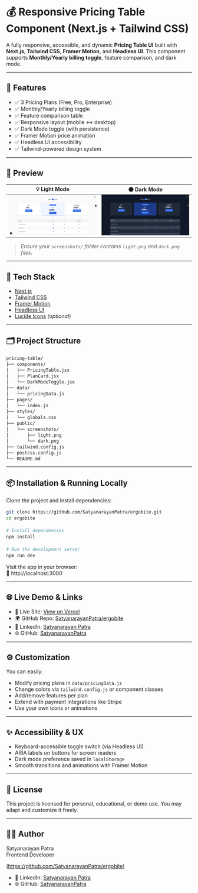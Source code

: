 # 💰 Responsive Pricing Table Component (Next.js + Tailwind CSS)

A fully responsive, accessible, and dynamic **Pricing Table UI** built with **Next.js**, **Tailwind CSS**, **Framer Motion**, and **Headless UI**. This component supports **Monthly/Yearly billing toggle**, feature comparison, and dark mode.

---

## 🚀 Features

-   ✅ 3 Pricing Plans (Free, Pro, Enterprise)
-   ✅ Monthly/Yearly billing toggle
-   ✅ Feature comparison table
-   ✅ Responsive layout (mobile ↔ desktop)
-   ✅ Dark Mode toggle (with persistence)
-   ✅ Framer Motion price animation
-   ✅ Headless UI accessibility
-   ✅ Tailwind-powered design system

---

## 📸 Preview

| 💡 Light Mode                        | 🌑 Dark Mode                       |
| ------------------------------------ | ---------------------------------- |
| ![Light UI](./screenshots/light.png) | ![Dark UI](./screenshots/dark.png) |

> _Ensure your `screenshots/` folder contains `light.png` and `dark.png` files._

---

## 🧱 Tech Stack

-   [Next.js](https://nextjs.org/)
-   [Tailwind CSS](https://tailwindcss.com/)
-   [Framer Motion](https://www.framer.com/motion/)
-   [Headless UI](https://headlessui.dev/)
-   [Lucide Icons](https://lucide.dev/) _(optional)_

---

## 🗂️ Project Structure

```
pricing-table/
├── components/
│   ├── PricingTable.jsx
│   ├── PlanCard.jsx
│   └── DarkModeToggle.jsx
├── data/
│   └── pricingData.js
├── pages/
│   └── index.js
├── styles/
│   └── globals.css
├── public/
│   └── screenshots/
│       ├── light.png
│       └── dark.png
├── tailwind.config.js
├── postcss.config.js
└── README.md
```

---

## 📦 Installation & Running Locally

Clone the project and install dependencies:

```bash
git clone https://github.com/SatyanarayanPatra/ergobite.git
cd ergobite

# Install dependencies
npm install

# Run the development server
npm run dev
```

Visit the app in your browser:  
🔗 http://localhost:3000

---

## 🌐 Live Demo & Links

-   🚀 Live Site: [View on Vercel](https://ergobite.vercel.app/)
-   🌍 GitHub Repo: [SatyanarayanPatra/ergobite](https://github.com/SatyanarayanPatra/ergobite)
-   💼 LinkedIn: [Satyanarayan Patra](https://www.linkedin.com/in/satyanarayana-patra-4575b9171/)
-   🌐 GitHub: [SatyanarayanPatra](https://github.com/SatyanarayanPatra)

---

## ⚙️ Customization

You can easily:

-   Modify pricing plans in `data/pricingData.js`
-   Change colors via `tailwind.config.js` or component classes
-   Add/remove features per plan
-   Extend with payment integrations like Stripe
-   Use your own icons or animations

---

## ✨ Accessibility & UX

-   Keyboard-accessible toggle switch (via Headless UI)
-   ARIA labels on buttons for screen readers
-   Dark mode preference saved in `localStorage`
-   Smooth transitions and animations with Framer Motion

---

## 📄 License

This project is licensed for personal, educational, or demo use. You may adapt and customize it freely.

---

## 👨‍💻 Author

Satyanarayan Patra  
Frontend Developer

(https://github.com/SatyanarayanPatra/ergobite)

-   💼 LinkedIn: [Satyanarayan Patra](https://www.linkedin.com/in/satyanarayana-patra-4575b9171/)
-   🌐 GitHub: [SatyanarayanPatra](https://github.com/SatyanarayanPatra)
